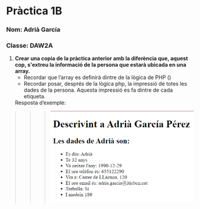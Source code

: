 # Pràctica 1B
### Nom: Adrià García
### Classe: DAW2A
1. **Crear una copia de la pràctica anterior amb la diferència que, aquest cop, s'extreu la informació de la persona que estarà ubicada en una array.**
    <ul>
        <li>Recordar que l’array es definirà dintre de la lògica de PHP (<?php   ?>)</li>
        <li>Recordar posar, després de la lògica php, la impressió de totes les dades de la persona. Aquesta impressió es fa dintre de cada etiqueta.</li>
    </ul>
    Resposta d’exemple:
>>>![image.png](img\image-1.png)
